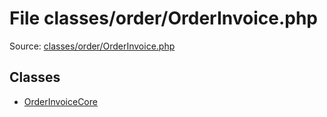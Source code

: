 File classes/order/OrderInvoice.php
=========

Source: [classes/order/OrderInvoice.php](https://github.com/PrestaShop/PrestaShop/blob/1.6.1.3/classes/order/OrderInvoice.php)


Classes
-------

* [OrderInvoiceCore](class.OrderInvoiceCore.md)

